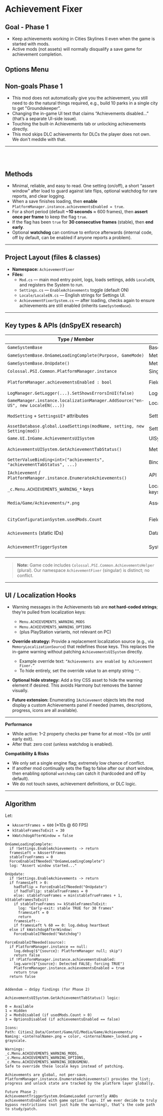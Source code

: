 # Achievement Fixer

## Goal - Phase 1
- Keep achievements working in Cities Skylines II even when the game is started with mods.
- Active mods (not assets) will normally disqualify a save game for achievement completion.

## Options Menu


## Non-goals Phase 1
- This mod does not automatically give you the achievement, you still need to do the natural things required, e.g., build 10 parks in a single city to get "Groundskeeper".
- Changing the in-game UI text that claims “Achievements disabled…” (that’s a separate UI-side issue).
- Touching the built-in Achievements tab or unlocking achievements directly.
- This mod skips DLC achievements for DLCs the player does not own. We don't meddle with that.

---
<br><br>
## Methods
- Minimal, reliable, and easy to read. One setting (on/off), a short “assert window” after load to guard against late flips, optional watchdog for rare reports, and clear logging.
- When a save finishes loading, then **enable** `PlatformManager.instance.achievementsEnabled = true`.
- For a short period (default **~10 seconds** ≈ 600 frames), then **assert once per frame** to keep the flag `true`.
- If the flag has been `true` for **30 consecutive frames** (stable), then **end early**.
- Optional **watchdog** can continue to enforce afterwards (internal code, off by default, can be enabled if anyone reports a problem).

---

## Project Layout (files & classes)

- **Namespace:** `AchievementFixer`
- **Files:**
  - `Mod.cs` — main mod entry point, logs, loads settings, adds `LocaleEN`, and registers the System to run.
  - `Settings.cs` — `EnableAchievements` toggle (default ON)
  - `Locale/LocaleEN.cs` — English strings for Settings UI.
  - `AchievementFixerSystem.cs` — after loading, checks again to ensure achievements are still enabled (inherits `GameSystemBase`).

---

## Key types & APIs (dnSpyEX research)

| Type / Member | Kind | Why we use it |
|---|---|---|
| `GameSystemBase` | Base class | to hook game lifecycle and `OnUpdate()`. |
| `GameSystemBase.OnGameLoadingComplete(Purpose, GameMode)` | Method | Best moment to start short assert window. |
| `GameSystemBase.OnUpdate()` | Method | Runs every frame; we enforce during the window. |
| `Colossal.PSI.Common.PlatformManager.instance` | Singleton | Holds `achievementsEnabled`. |
| `PlatformManager.achievementsEnabled : bool` | Field/prop | single flag that disables/enables achievements backends. |
| `LogManager.GetLogger(...).SetShowsErrorsInUI(false)` | Logging | Traceable uses \Logs\modName.log |
| `GameManager.instance.localizationManager.AddSource("en-US", new LocaleEN(...))` | Localization | Register English strings. |
| `ModSetting` + `SettingsUI*` attributes | Settings UI | build checkbox toggles & Options menu without a custom UI. |
| `AssetDatabase.global.LoadSettings(modName, setting, new Setting(mod))` | Settings | Persist user settings between sessions. |
| `Game.UI.InGame.AchievementsUISystem` | UISystemBase | Builds the Achievements tab UI, wires bindings. |
| `AchievementsUISystem.GetAchievementTabStatus()` | Method | Decides which warning state (Available, Hidden, ModsDisabled, OptionsDisabled) is shown. |
| `GetterValueBinding<int>("achievements", "achievementTabStatus", ...)` | Binding | Exposes tab status to the UI. |
| `IAchievement` / `PlatformManager.instance.EnumerateAchievements()` | API | Enumerates names, descriptions, progress, and icons. |
| `_c.Menu.ACHIEVEMENTS_WARNING_*` keys | Localization keys | Text for warning messages (“disabled because mods…”, etc.). |
| `Media/Game/Achievements/*.png` | Assets | Icons used in the Achievements tab. Color = achieved; `_locked` = grayscale locked state. |
| `CityConfigurationSystem.usedMods.Count` | Field | Used by `AchievementsUISystem.GetAchievementTabStatus()` to decide ModsDisabled status. |
| `Achievements` (static IDs) | Data | Contains all achievement IDs. |
| `AchievementTriggerSystem` | System | Enforces progress, also ANDs `achievementsEnabled` with mod/option flags on load. |

> **Note:** Game code includes `Colossal.PSI.Common.AchievementsHelper` (plural). Our namespace `AchievementFixer` (singular) is distinct; no conflict.

---

## UI / Localization Hooks

- Warning messages in the Achievements tab are **not hard-coded strings**; they’re pulled from localization keys:
  - `Menu.ACHIEVEMENTS_WARNING_MODS`
  - `Menu.ACHIEVEMENTS_WARNING_OPTIONS`
  - (plus PlayStation variants, not relevant on PC)

- **Override strategy:** Provide a replacement localization source (e.g., via `MemoryLocalizationSource`) that redefines those keys. This replaces the in-game warning without patching `AchievementsUISystem` directly.
  - Example override text: `“Achievements are enabled by Achievement Fixer.”`
  - To hide entirely, set the override value to an empty string `""`.

- **Optional hide strategy:** Add a tiny CSS asset to hide the warning element if desired. This avoids Harmony but removes the banner visually.

- **Future extension:** Enumerating `IAchievement` objects lets the mod display a custom Achievements panel if needed (names, descriptions, progress, icons are all available).

---

**Performance**
- While active: 1–2 property checks per frame for at most ~10s (or until early exit).
- After that: zero cost (unless watchdog is enabled).

**Compatibility & Risks**
- We only set a single engine flag; extremely low chance of conflict.
- If another mod continually sets the flag to false after our short window, then enabling optional `watchdog` can catch it (hardcoded and off by default).
- We do not touch saves, achievement definitions, or DLC logic.

---

## Algorithm

Let:
- `kAssertFrames = 600` (≈10s @ 60 FPS)
- `kStableFramesToExit = 30`
- `kWatchdogAfterWindow = false`

```text
OnGameLoadingComplete:
  if !Settings.EnableAchievements -> return
  framesLeft = kAssertFrames
  stableTrueFrames = 0
  ForceEnableIfNeeded("OnGameLoadingComplete")
  log: "Assert window started..."

OnUpdate:
  if !Settings.EnableAchievements -> return
  if framesLeft > 0:
    hadToFlip = ForceEnableIfNeeded("OnUpdate")
    if hadToFlip: stableTrueFrames = 0
    else: stableTrueFrames = min(stableTrueFrames + 1, kStableFramesToExit)
    if stableTrueFrames >= kStableFramesToExit:
      log: "Early-exit: stable TRUE for 30 frames"
      framesLeft = 0
      return
    framesLeft--
    if framesLeft % 60 == 0: log.debug heartbeat
  else if kWatchdogAfterWindow:
    ForceEnableIfNeeded("Watchdog")

ForceEnableIfNeeded(source):
  if PlatformManager.instance == null:
    log.debug($"{source}: PlatformManager null; skip")
    return false
  if !PlatformManager.instance.achievementsEnabled:
    log.warn($"{source}: Detected FALSE; forcing TRUE")
    PlatformManager.instance.achievementsEnabled = true
    return true
  return false


Addendum — dnSpy findings (for Phase 2)

AchievementsUISystem.GetAchievementTabStatus() logic:

0 = Available
1 = Hidden
2 = ModsDisabled (if usedMods.Count > 0)
3 = OptionsDisabled (if achievementsEnabled == false)

Icons:
Path: Cities2_Data/Content/Game/UI/Media/Game/Achievements/
Naming: <internalName>.png = color, <internalName>_locked.png = grayscale.

Warnings:
_c.Menu.ACHIEVEMENTS_WARNING_MODS, _c.Menu.ACHIEVEMENTS_WARNING_OPTIONS, _c.Menu.ACHIEVEMENTS_WARNING_DEBUGMENU.
Safe to override these locale keys instead of patching.

Achievements are global, not per-save.
PlatformManager.instance.EnumerateAchievements() provides the list; progress and unlock state are tracked by the platform layer globally.

Future Phase 2:
AchievementTriggerSystem.OnGameLoaded currently ANDs achievementsEnabled with game option flags. If we ever decide to truly bypass restrictions (not just hide the warning), that’s the code path to study/patch.